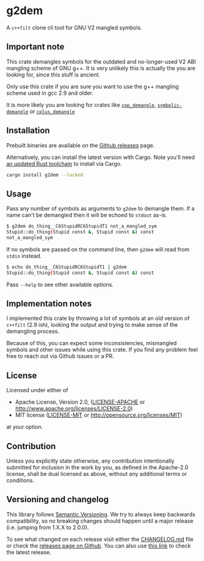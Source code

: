 # g2dem

A `c++filt` clone cli tool for GNU V2 mangled symbols.

## Important note

This crate demangles symbols for the outdated and no-longer-used V2 ABI
mangling scheme of GNU g++. It is very unlikely this is actually the you are
looking for, since this stuff is ancient.

Only use this crate if you are sure you want to use the g++ mangling scheme
used in gcc 2.9 and older.

It is more likely you are looking for crates like
[`cpp_demangle`](https://crates.io/crates/cpp_demangle),
[`symbolic-demangle`](https://crates.io/crates/symbolic-demangle)
or [`cplus_demangle`](https://crates.io/crates/cplus_demangle)

## Installation

Prebuilt binaries are available on the [Github releases](https://github.com/Decompollaborate/gnuv2_demangle/releases/latest)
page.

Alternatively, you can install the latest version with Cargo. Note you'll need
[an updated Rust toolchain](https://www.rust-lang.org/tools/install) to
install via Cargo.

```bash
cargo install g2dem --locked
```

## Usage

Pass any number of symbols as arguments to `g2dem` to demangle them. If a name
can't be demangled then it will be echoed to `stdout` as-is.

```bash
$ g2dem do_thing__C6StupidRC6StupidT1 not_a_mangled_sym
Stupid::do_thing(Stupid const &, Stupid const &) const
not_a_mangled_sym
```

If no symbols are passed on the command line, then `g2dem` will read from
`stdin` instead.

```bash
$ echo do_thing__C6StupidRC6StupidT1 | g2dem
Stupid::do_thing(Stupid const &, Stupid const &) const
```

Pass `--help` to see other available options.

## Implementation notes

I implemented this crate by throwing a lot of symbols at an old version of
`c++filt` (2.9 ish), looking the output and trying to make sense of the
demangling process.

Because of this, you can expect some inconsistencies, mismangled symbols and
other issues while using this crate. If you find any problem feel free to reach
out via Github issues or a PR.

## License

Licensed under either of

- Apache License, Version 2.0, ([LICENSE-APACHE](LICENSE-APACHE) or
  <http://www.apache.org/licenses/LICENSE-2.0>)
- MIT license ([LICENSE-MIT](LICENSE-MIT) or <http://opensource.org/licenses/MIT>)

at your option.

## Contribution

Unless you explicitly state otherwise, any contribution intentionally submitted
for inclusion in the work by you, as defined in the Apache-2.0 license, shall
be dual licensed as above, without any additional terms or conditions.

## Versioning and changelog

This library follows [Semantic Versioning](https://semver.org/spec/v2.0.0.html).
We try to always keep backwards compatibility, so no breaking changes should
happen until a major release (i.e. jumping from 1.X.X to 2.0.0).

To see what changed on each release visit either the
[CHANGELOG.md](https://github.com/Decompollaborate/gnuv2_demangle/blob/main/CHANGELOG.md)
file or check the [releases page on Github](https://github.com/Decompollaborate/gnuv2_demangle/releases).
You can also use [this link](https://github.com/Decompollaborate/gnuv2_demangle/releases/latest)
to check the latest release.
